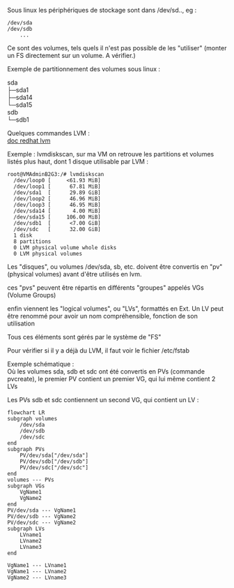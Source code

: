 Sous linux les périphériques de stockage sont dans /dev/sd.., eg :

    /dev/sda  
    /dev/sdb  
        ...  

Ce sont des volumes, tels quels il n'est pas possible de les "utiliser" (monter un FS directement sur un volume. A vérifier.)

Exemple de partitionnement des volumes sous linux :  

sda  
├─sda1  
├─sda14  
└─sda15  
sdb  
└─sdb1  

Quelques commandes LVM :  
[doc redhat lvm](https://web.mit.edu/rhel-doc/5/RHEL-5-manual/Deployment_Guide-en-US/s1-disk-storage-lvm.html)  

Exemple : lvmdiskscan, sur ma VM on retrouve les partitions et volumes listés plus haut, dont 1 disque utilisable par LVM :  

```console
root@VMAdminB2G3:/# lvmdiskscan
  /dev/loop0 [     <61.93 MiB]
  /dev/loop1 [      67.81 MiB]
  /dev/sda1  [      29.89 GiB]
  /dev/loop2 [      46.96 MiB]
  /dev/loop3 [      46.95 MiB]
  /dev/sda14 [       4.00 MiB]
  /dev/sda15 [     106.00 MiB]
  /dev/sdb1  [      <7.00 GiB]
  /dev/sdc   [      32.00 GiB]
  1 disk
  8 partitions
  0 LVM physical volume whole disks
  0 LVM physical volumes
```  

Les "disques", ou volumes /dev/sda, sb, etc. doivent être convertis en "pv" (physical volumes) avant d'être utilisés en lvm.  

ces "pvs" peuvent être répartis en différents "groupes" appelés VGs (Volume Groups)  

enfin viennent les "logical volumes", ou "LVs", formattés en Ext. Un LV peut être renommé pour avoir un nom compréhensible, fonction de son utilisation  

Tous ces éléments sont gérés par le système de "FS"  

Pour vérifier si il y a déjà du LVM, il faut voir le fichier /etc/fstab  

Exemple schématique :  
Où les volumes sda, sdb et sdc ont été convertis en PVs (commande pvcreate), le premier PV contient un premier VG, qui lui même contient 2 LVs

Les PVs sdb et sdc contiennent un second VG, qui contient un LV :

```mermaid
flowchart LR
subgraph volumes
    /dev/sda
    /dev/sdb
    /dev/sdc
end
subgraph PVs
    PV/dev/sda["/dev/sda"]
    PV/dev/sdb["/dev/sdb"]
    PV/dev/sdc["/dev/sdc"]
end
volumes --- PVs
subgraph VGs
    VgName1
    VgName2
end
PV/dev/sda --- VgName1
PV/dev/sdb --- VgName2
PV/dev/sdc --- VgName2
subgraph LVs
    LVname1
    LVname2
    LVname3
end

VgName1 --- LVname1
VgName1 --- LVname2
VgName2 --- LVname3
```